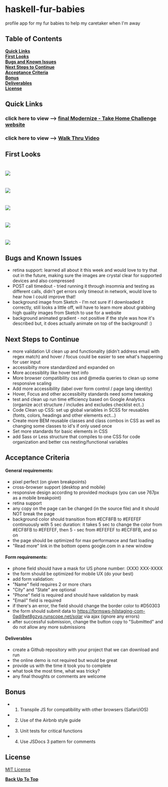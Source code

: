 # haskell-fur-babies
profile app for my fur babies to help my caretaker when I'm away

## Table of Contents

**[Quick Links](#Quick-Links)**<br>
**[First Looks](#First-Looks)**<br>
**[Bugs and Known Issues](#Bugs-and-Known-Issues)**<br>
**[Next Steps to Continue](#Next-Steps-to-Continue)**<br>
**[Acceptance Criteria](#Acceptance-Criteria)**<br>
**[Bonus](#Bonus)**<br>
**[Deliverables](#Deliverables)**<br>
**[License](#License)**<br>


## Quick Links

### click here to view --> [final Modernize - Take Home Challenge website](https://jessamyn27.github.io/Modernize-Enter-To-Win-Challenge/)

### click here to view --> [Walk Thru Video](https://drive.google.com/file/d/1-RfFzPpIHkNmVnkdTuEEu12hDgwqQs4K/view?usp=sharing)


## First Looks

# ![](assets/images/screenshots/screenshot-1.png)
# ![](assets/images/screenshots/screenshot-2.png)
# ![](assets/images/screenshots/screenshot-3.png)
# ![](assets/images/screenshots/screenshot-4.png)
# ![](assets/images/screenshots/screenshot-5.png)


## Bugs and Known Issues

- retina support: learned all about it this week and would love to try that out in the future, making sure the images are crystal clear for supported devices and also compressed
- POST call timedout - tried running it through insomnia and testing as different calls, didn't get errors only timeout in network, would love to hear how I could improve that!
- background image from Sketch - I'm not sure if I downloaded it correctly, still looks a little off, will have to learn more about grabbing high quality images from Sketch to use for a website
- background animated gradient - not positive if the style was how it's described but, it does actually animate on top of the background! :)


## Next Steps to Continue

- more validation UI clean up and functionality (didn't address email with regex match) and hover / focus could be easier to see what's happening for user input
- accessibilty more standardized and expanded on
- More accessiblity like hover text info
- More browser compatibility css and @media queries to clean up some responsive scaling
- Add more accessibility (label over form control / page lang identity)
- Hover, Focus and other accessibilty standards need some tweaking
- test and clean up run time efficiency based on Google Analytics (organize acct structure / includes and excludes checklist ect..)
- Code Clean up CSS: set up global variables in SCSS for reusables (fonts, colors, headings and other elements ect...)
- Create more BEM reusable classes and class combos in CSS as well as changing some classes to id's if only used once
- Set more standards for basic elements in CSS
- add Sass or Less structure that compiles to one CSS for code organization and better css nesting/functional variables 


## Acceptance Criteria

#### General requirements:
- pixel perfect (on given breakpoints)
- cross-browser support (desktop and mobile)
- responsive design according to provided mockups (you can use 767px as a mobile breakpoint)
- retina support
- any copy on the page can be changed (in the source file) and it should NOT break the page
- background color should transition from #ECF8FB to #EFEFEF continuously with 5 sec duration: it takes 5 sec to change the color from #ECF8FB to #EFEFEF, then 5 - sec from #EFEFEF to #ECF8FB, and so on
- the page should be optimized for max performance and fast loading
- "Read more" link in the bottom opens google.com in a new window

#### Form requirements:
- phone field should have a mask for US phone number: (XXX) XXX-XXXX
- the form should be optimized for mobile UX (do your best)
- add form validation:
- "Name" field requires 2 or more chars
- "City" and "State" are optional
- "Phone" field is required and should have validation by mask
- "Email" field is required
- if there's an error, the field should change the border color to #D50303
- the form should submit data to https://formsws-hilstaging-com-0adj9wt8gzyq.runscope.net/solar via ajax (ignore any errors)
- after successful submission, change the button copy to "Submitted" and do not allow any more submissions

#### Deliverables
- create a Github repository with your project that we can download and run
- the online demo is not required but would be great
- provide us with the time it took you to complete
- what took the most time, what was tricky?
- any final thoughts or comments are welcome


## Bonus

- 1. Transpile JS for compatibility with other browsers (Safari/iOS)
- 2. Use of the Airbnb style guide
- 3. Unit tests for critical functions
- 4. Use JSDocs 3 pattern for comments


## License

[MIT License](https://opensource.org/licenses/MIT)


**[Back Up To Top](#haskell-fur-babies)**

